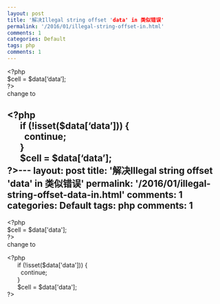 ```yaml
---
layout: post
title: '解决Illegal string offset 'data' in 类似错误'
permalink: '/2016/01/illegal-string-offset-in.html'
comments: 1
categories: Default
tags: php
comments: 1
---
```

&lt;?php  
$cell = $data\[‘data’\];  
?&gt;  
change to

&lt;?php  
&nbsp; &nbsp; &nbsp; if (!isset($data\[‘data’\])) {  
&nbsp; &nbsp; &nbsp; &nbsp; continue;  
&nbsp; &nbsp; &nbsp; }  
&nbsp; &nbsp; &nbsp; $cell = $data\[‘data’\];   
?&gt;---
layout: post
title: '解决Illegal string offset 'data' in 类似错误'
permalink: '/2016/01/illegal-string-offset-data-in.html'
comments: 1
categories: Default
tags: php
comments: 1
---
&lt;?php  
$cell = $data['data'];  
?&gt;  
change to  
  
&lt;?php  
&nbsp; &nbsp; &nbsp; if (!isset($data['data'])) {  
&nbsp; &nbsp; &nbsp; &nbsp; continue;  
&nbsp; &nbsp; &nbsp; }  
&nbsp; &nbsp; &nbsp; $cell = $data['data'];   
?&gt;